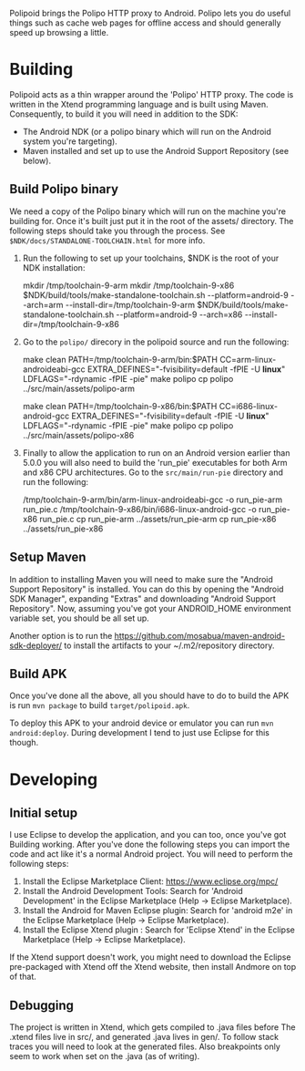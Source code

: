 Polipoid brings the Polipo HTTP proxy to Android. Polipo lets you do useful things such as cache web pages for offline access and should generally speed up browsing a little.

Building
========

Polipoid acts as a thin wrapper around the 'Polipo' HTTP proxy. The code is written in the Xtend programming language and is built using Maven. Consequently, to build it you will need in addition to the SDK:

  - The Android NDK (or a polipo binary which will run on the Android system you're targeting).
  - Maven installed and set up to use the Android Support Repository (see below).

Build Polipo binary
-------------------

We need a copy of the Polipo binary which will run on the machine you're building for. Once it's built just put it in the root of the assets/ directory. The following steps should take you through the process. See `$NDK/docs/STANDALONE-TOOLCHAIN.html` for more info.

1. Run the following to set up your toolchains, $NDK is the root of your NDK installation:

    mkdir /tmp/toolchain-9-arm
    mkdir /tmp/toolchain-9-x86
    $NDK/build/tools/make-standalone-toolchain.sh --platform=android-9 --arch=arm --install-dir=/tmp/toolchain-9-arm
    $NDK/build/tools/make-standalone-toolchain.sh --platform=android-9 --arch=x86 --install-dir=/tmp/toolchain-9-x86

2. Go to the `polipo/` direcory in the polipoid source and run the following:

    make clean
    PATH=/tmp/toolchain-9-arm/bin:$PATH CC=arm-linux-androideabi-gcc EXTRA_DEFINES="-fvisibility=default -fPIE -U __linux__" LDFLAGS="-rdynamic -fPIE -pie" make polipo
    cp polipo ../src/main/assets/polipo-arm

    make clean
    PATH=/tmp/toolchain-9-x86/bin:$PATH CC=i686-linux-android-gcc EXTRA_DEFINES="-fvisibility=default -fPIE -U __linux__" LDFLAGS="-rdynamic -fPIE -pie" make polipo
    cp polipo ../src/main/assets/polipo-x86

3. Finally to allow the application to run on an Android version earlier than 5.0.0 you will also need to build the 'run_pie' executables for both Arm and x86 CPU architectures. Go to the `src/main/run-pie` directory and run the following:

   /tmp/toolchain-9-arm/bin/arm-linux-androideabi-gcc -o run_pie-arm run_pie.c
   /tmp/toolchain-9-x86/bin/i686-linux-android-gcc -o run_pie-x86 run_pie.c
   cp run_pie-arm ../assets/run_pie-arm
   cp run_pie-x86 ../assets/run_pie-x86

Setup Maven
-----------
In addition to installing Maven you will need to make sure the "Android Support Repository" is installed. You can do this by opening the "Android SDK Manager", expanding "Extras" and downloading "Android Support Repository". Now, assuming you've got your ANDROID_HOME environment variable set, you should be all set up.

Another option is to run the https://github.com/mosabua/maven-android-sdk-deployer/ to install the artifacts to your ~/.m2/repository directory.

Build APK
---------
Once you've done all the above, all you should have to do to build the APK is run `mvn package` to build `target/polipoid.apk`.

To deploy this APK to your android device or emulator you can run `mvn android:deploy`. During development I tend to just use Eclipse for this though.


Developing
==========

Initial setup
-------------

I use Eclipse to develop the application, and you can too, once you've got Building working. After you've done the following steps you can import the code and act like it's a normal Android project. You will need to perform the following steps:

1. Install the Eclipse Marketplace Client: https://www.eclipse.org/mpc/
2. Install the Android Development Tools: Search for 'Android Development' in the Eclipse Marketplace (Help -> Eclipse Marketplace).
3. Install the Android for Maven Eclipse plugin: Search for 'android m2e' in the Eclipse Marketplace (Help -> Eclipse Marketplace).
4. Install the Eclipse Xtend plugin : Search for 'Eclipse Xtend' in the Eclipse Marketplace (Help -> Eclipse Marketplace).

If the Xtend support doesn't work, you might need to download the Eclipse pre-packaged with Xtend off the Xtend website, then install Andmore on top of that.

Debugging
---------

The project is written in Xtend, which gets compiled to .java files before The .xtend files live in src/, and generated .java lives in gen/. To follow stack traces you will need to look at the generated files. Also breakpoints only seem to work when set on the .java (as of writing).
